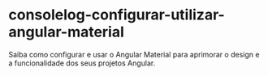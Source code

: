 # consolelog-configurar-utilizar-angular-material
Saiba como configurar e usar o Angular Material para aprimorar o design e a funcionalidade dos seus projetos Angular.
